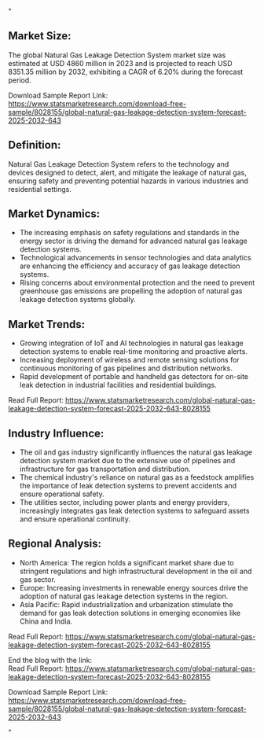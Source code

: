 "<html>
<head>
  <title>Natural Gas Leakage Detection System Market, Global Outlook and Forecast 2025-2032</title>
</head>
<body>

<h2>Market Size:</h2>
<p>The global Natural Gas Leakage Detection System market size was estimated at USD 4860 million in 2023 and is projected to reach USD 8351.35 million by 2032, exhibiting a CAGR of 6.20% during the forecast period.</p>
<p>Download Sample Report Link: <a href='https://www.statsmarketresearch.com/download-free-sample/8028155/global-natural-gas-leakage-detection-system-forecast-2025-2032-643'>https://www.statsmarketresearch.com/download-free-sample/8028155/global-natural-gas-leakage-detection-system-forecast-2025-2032-643</a></p>

<h2>Definition:</h2>
<p>Natural Gas Leakage Detection System refers to the technology and devices designed to detect, alert, and mitigate the leakage of natural gas, ensuring safety and preventing potential hazards in various industries and residential settings.</p>

<h2>Market Dynamics:</h2>
<ul>
  <li>The increasing emphasis on safety regulations and standards in the energy sector is driving the demand for advanced natural gas leakage detection systems.</li>
  <li>Technological advancements in sensor technologies and data analytics are enhancing the efficiency and accuracy of gas leakage detection systems.</li>
  <li>Rising concerns about environmental protection and the need to prevent greenhouse gas emissions are propelling the adoption of natural gas leakage detection systems globally.</li>
</ul>

<h2>Market Trends:</h2>
<ul>
  <li>Growing integration of IoT and AI technologies in natural gas leakage detection systems to enable real-time monitoring and proactive alerts.</li>
  <li>Increasing deployment of wireless and remote sensing solutions for continuous monitoring of gas pipelines and distribution networks.</li>
  <li>Rapid development of portable and handheld gas detectors for on-site leak detection in industrial facilities and residential buildings.</li>
</ul>
<p>Read Full Report: <a href='https://www.statsmarketresearch.com/global-natural-gas-leakage-detection-system-forecast-2025-2032-643-8028155'>https://www.statsmarketresearch.com/global-natural-gas-leakage-detection-system-forecast-2025-2032-643-8028155</a></p>

<h2>Industry Influence:</h2>
<ul>
  <li>The oil and gas industry significantly influences the natural gas leakage detection system market due to the extensive use of pipelines and infrastructure for gas transportation and distribution.</li>
  <li>The chemical industry's reliance on natural gas as a feedstock amplifies the importance of leak detection systems to prevent accidents and ensure operational safety.</li>
  <li>The utilities sector, including power plants and energy providers, increasingly integrates gas leak detection systems to safeguard assets and ensure operational continuity.</li>
</ul>

<h2>Regional Analysis:</h2>
<ul>
  <li>North America: The region holds a significant market share due to stringent regulations and high infrastructural development in the oil and gas sector.</li>
  <li>Europe: Increasing investments in renewable energy sources drive the adoption of natural gas leakage detection systems in the region.</li>
  <li>Asia Pacific: Rapid industrialization and urbanization stimulate the demand for gas leak detection solutions in emerging economies like China and India.</li>
</ul>
<p>Read Full Report: <a href='https://www.statsmarketresearch.com/global-natural-gas-leakage-detection-system-forecast-2025-2032-643-8028155'>https://www.statsmarketresearch.com/global-natural-gas-leakage-detection-system-forecast-2025-2032-643-8028155</a></p>

<p>End the blog with the link: <br/> 
  Read Full Report: <a href='https://www.statsmarketresearch.com/global-natural-gas-leakage-detection-system-forecast-2025-2032-643-8028155'>https://www.statsmarketresearch.com/global-natural-gas-leakage-detection-system-forecast-2025-2032-643-8028155</a>
</p>
<p>Download Sample Report Link: <a href='https://www.statsmarketresearch.com/download-free-sample/8028155/global-natural-gas-leakage-detection-system-forecast-2025-2032-643'>https://www.statsmarketresearch.com/download-free-sample/8028155/global-natural-gas-leakage-detection-system-forecast-2025-2032-643</a></p>

</body>
</html>"
